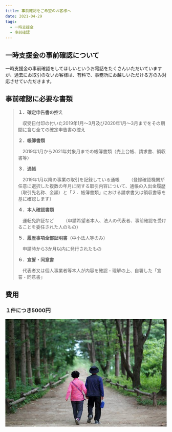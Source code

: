 ```yaml
---
title: 事前確認をご希望のお客様へ
date: 2021-04-29
tags:
  - 一時支援金
  - 事前確認
---
```

## 一時支援金の事前確認について
 一時支援金の事前確認をしてほしいというお電話をたくさんいただいていますが、過去にお取引のないお客様は、有料で、事務所にお越しいただける方のみ対応させていただきます。

## 事前確認に必要な書類
> **１．確定申告書の控え**
> 
> 　収受日付印の付いた2019年1月～3月及び2020年1月～3月までをその期間に含む全ての確定申告書の控え
> 
> **２．帳簿書類**
> 
> 　2019年1月から2021年対象月までの帳簿書類（売上台帳、請求書、領収書等）
> 
> **３．通帳**
> 
> 　2019年1月以降の事業の取引を記録している通帳
> 　
> 　（登録確認機関が任意に選択した複数の年月に関する取引内容について、通帳の入出金履歴（取引先名称、金額）と「２．帳簿書類」における請求書又は領収書等を基に確認します）
> 
> **４．本人確認書類**
> 
> 　運転免許証など
> 　
> 　（申請希望者本人、法人の代表者、事前確認を受けることを委任された人のもの）
> 
> **５．履歴事項全部証明書**（中小法人等のみ）
> 
> 　申請時から3か月以内に発行されたもの
> 
> **６．宣誓・同意書**
> 
> 　代表者又は個人事業者等本人が内容を確認・理解の上、自署した「宣誓・同意書」

## 費用

### １件につき5000円

![test](../../images/elderly-couple-2623639__340.jpg)
